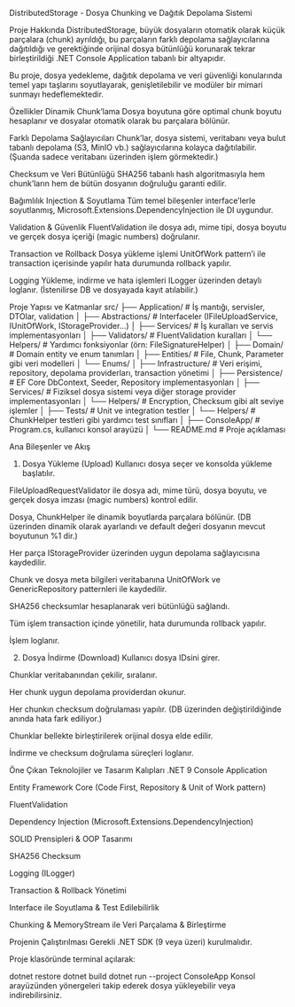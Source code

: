 DistributedStorage - Dosya Chunking ve Dağıtık Depolama Sistemi

Proje Hakkında
DistributedStorage, büyük dosyaların otomatik olarak küçük parçalara (chunk) ayrıldığı, bu parçaların farklı depolama sağlayıcılarına dağıtıldığı ve gerektiğinde orijinal dosya bütünlüğü korunarak tekrar birleştirildiği .NET Console Application tabanlı bir altyapıdır.

Bu proje, dosya yedekleme, dağıtık depolama ve veri güvenliği konularında temel yapı taşlarını soyutlayarak, genişletilebilir ve modüler bir mimari sunmayı hedeflemektedir.

Özellikler
Dinamik Chunk’lama
Dosya boyutuna göre optimal chunk boyutu hesaplanır ve dosyalar otomatik olarak bu parçalara bölünür.

Farklı Depolama Sağlayıcıları
Chunk’lar, dosya sistemi, veritabanı veya bulut tabanlı depolama (S3, MinIO vb.) sağlayıcılarına kolayca dağıtılabilir. (Şuanda sadece veritabanı üzerinden işlem görmektedir.)

Checksum ve Veri Bütünlüğü
SHA256 tabanlı hash algoritmasıyla hem chunk’ların hem de bütün dosyanın doğruluğu garanti edilir.

Bağımlılık Injection & Soyutlama
Tüm temel bileşenler interface’lerle soyutlanmış, Microsoft.Extensions.DependencyInjection ile DI uygundur.

Validation & Güvenlik
FluentValidation ile dosya adı, mime tipi, dosya boyutu ve gerçek dosya içeriği (magic numbers) doğrulanır.

Transaction ve Rollback
Dosya yükleme işlemi UnitOfWork pattern’i ile transaction içerisinde yapılır hata durumunda rollback yapılır.

Logging
Yükleme, indirme ve hata işlemleri ILogger üzerinden detaylı loglanır. (İstenilirse DB ve dosyayada kayıt atılabilir.)

Proje Yapısı ve Katmanlar
src/
├── Application/                    # İş mantığı, servisler, DTOlar, validation
│   ├── Abstractions/               # Interfaceler (IFileUploadService, IUnitOfWork, IStorageProvider...)
│   ├── Services/                   # İş kuralları ve servis implementasyonları
│   ├── Validators/                 # FluentValidation kuralları
│   └── Helpers/                    # Yardımcı fonksiyonlar (örn: FileSignatureHelper)
│
├── Domain/                        # Domain entity ve enum tanımları
│   ├── Entities/                   # File, Chunk, Parameter gibi veri modelleri
│   └── Enums/
│
├── Infrastructure/                # Veri erişimi, repository, depolama providerları, transaction yönetimi
│   ├── Persistence/                # EF Core DbContext, Seeder, Repository implementasyonları
│   ├── Services/                  # Fiziksel dosya sistemi veya diğer storage provider implementasyonları
│   └── Helpers/                   # Encryption, Checksum gibi alt seviye işlemler
│
├── Tests/                        # Unit ve integration testler
│   └── Helpers/                   # ChunkHelper testleri gibi yardımcı test sınıfları
│
├── ConsoleApp/                   # Program.cs, kullanıcı konsol arayüzü
│
└── README.md                    # Proje açıklaması


Ana Bileşenler ve Akış
1. Dosya Yükleme (Upload)
Kullanıcı dosya seçer ve konsolda yükleme başlatılır.

FileUploadRequestValidator ile dosya adı, mime türü, dosya boyutu, ve gerçek dosya imzası (magic numbers) kontrol edilir.

Dosya, ChunkHelper ile dinamik boyutlarda parçalara bölünür. (DB üzerinden dinamik olarak ayarlandı ve default değeri dosyanın mevcut boyutunun %1 dir.)

Her parça IStorageProvider üzerinden uygun depolama sağlayıcısına kaydedilir.

Chunk ve dosya meta bilgileri veritabanına UnitOfWork ve GenericRepository patternleri ile kaydedilir.

SHA256 checksumlar hesaplanarak veri bütünlüğü sağlandı.

Tüm işlem transaction içinde yönetilir, hata durumunda rollback yapılır.

İşlem loglanır.

2. Dosya İndirme (Download)
Kullanıcı dosya IDsini girer.

Chunklar veritabanından çekilir, sıralanır.

Her chunk uygun depolama providerdan okunur.

Her chunkın checksum doğrulaması yapılır. (DB üzerinden değiştirildiğinde anında hata fark ediliyor.)

Chunklar bellekte birleştirilerek orijinal dosya elde edilir.

İndirme ve checksum doğrulama süreçleri loglanır.

Öne Çıkan Teknolojiler ve Tasarım Kalıpları
.NET 9 Console Application

Entity Framework Core (Code First, Repository & Unit of Work pattern)

FluentValidation

Dependency Injection (Microsoft.Extensions.DependencyInjection)

SOLID Prensipleri & OOP Tasarımı

SHA256 Checksum

Logging (ILogger)

Transaction & Rollback Yönetimi

Interface ile Soyutlama & Test Edilebilirlik

Chunking & MemoryStream ile Veri Parçalama & Birleştirme

Projenin Çalıştırılması
Gerekli .NET SDK (9 veya üzeri) kurulmalıdır.

Proje klasöründe terminal açılarak:

dotnet restore
dotnet build
dotnet run --project ConsoleApp
Konsol arayüzünden yönergeleri takip ederek dosya yükleyebilir veya indirebilirsiniz.

